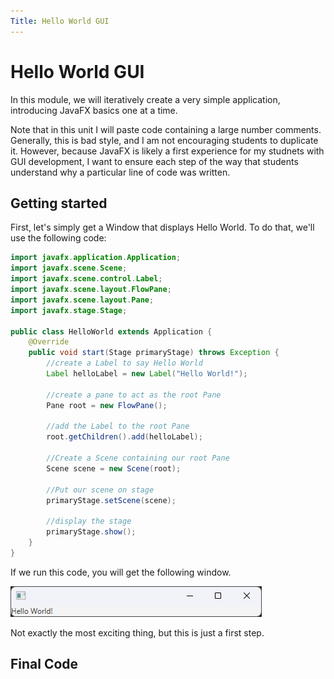 ```yaml
---
Title: Hello World GUI
---
```


# Hello World GUI

In this module, we will iteratively create a very simple application, introducing JavaFX basics one at a time.

Note that in this unit I will paste code containing a large number comments. Generally, this is bad style, and I am not encouraging students to duplicate it. However, because JavaFX is likely a first experience for my studnets with GUI development, I want to ensure each step of the way that students understand why a particular line of code was written.

## Getting started

First, let's simply get a Window that displays Hello World. To do that, we'll use the following code:

```java
import javafx.application.Application;
import javafx.scene.Scene;
import javafx.scene.control.Label;
import javafx.scene.layout.FlowPane;
import javafx.scene.layout.Pane;
import javafx.stage.Stage;

public class HelloWorld extends Application {
    @Override
    public void start(Stage primaryStage) throws Exception {
        //create a Label to say Hello World
        Label helloLabel = new Label("Hello World!");

        //create a pane to act as the root Pane
        Pane root = new FlowPane();

        //add the Label to the root Pane
        root.getChildren().add(helloLabel);

        //Create a Scene containing our root Pane
        Scene scene = new Scene(root);

        //Put our scene on stage
        primaryStage.setScene(scene);

        //display the stage
        primaryStage.show();
    }
}
```

If we run this code, you will get the following window.

![img.png](../img/hello_world_1.png)

Not exactly the most exciting thing, but this is just a first step.
## Final Code

